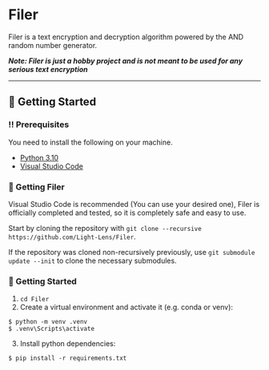 # Filer
Filer is a text encryption and decryption algorithm powered by the AND random number generator.

***Note: Filer is just a hobby project and is not meant to be used for any serious text encryption***

***

## :toolbox: Getting Started
### :bangbang: Prerequisites
You need to install the following on your machine.
- [Python 3.10](https://www.python.org/downloads/release/python-3109/)
- [Visual Studio Code](https://code.visualstudio.com/)

### :pencil: Getting Filer
Visual Studio Code is recommended (You can use your desired one), Filer is officially completed and tested, so it is completely safe and easy to use.

Start by cloning the repository with `git clone --recursive https://github.com/Light-Lens/Filer`.

If the repository was cloned non-recursively previously, use `git submodule update --init` to clone the necessary submodules.

### :pencil: Getting Started
1. `cd Filer`
2. Create a virtual environment and activate it (e.g. conda or venv):
```console
$ python -m venv .venv
$ .venv\Scripts\activate
```
3. Install python dependencies:
```console
$ pip install -r requirements.txt
```
